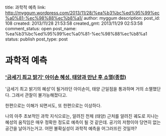 title: 과학적 예측
link: http://myggum.wordpress.com/2013/11/28/%ea%b3%bc%ed%95%99%ec%a0%81-%ec%98%88%ec%b8%a1/
author: myggum
description: 
post_id: 108
created: 2013/11/28 21:53:58
created_gmt: 2013/11/29 02:53:58
comment_status: open
post_name: %ea%b3%bc%ed%95%99%ec%a0%81-%ec%98%88%ec%b8%a1
status: publish
post_type: post

# 과학적 예측

### ['금세기 최고 밝기' 아이손 혜성, 태양과 만난 후 소멸(종합)](http://news.naver.com/main/read.nhn?mode=LSD&mid=shm&sid1=105&oid=277&aid=0003141445)

'금세기 최고 밝기의 혜성’이 될거라던 아이손이, 태양 근일점을 통과하며 거의 소멸했단다. 그래서 관찰이 불가능해졌다고.

한편으로는 이해가 되면서도, 또 한편으로는 이상하다.

나의 아주 초보적인 과학 지식으로는, 알려진 천체 (태양) 근처를 알려진 궤도로 지나는 혜성의 움직임은 매우 정확한 정도로 예측이 될 것 같은데. 공기의 저항이야 당연히 없는 공간을 날아가는거고. 어떤 불확실성이 과학적 예측을 어그러뜨린 것일까?